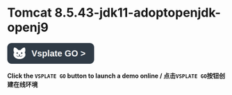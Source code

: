 # Tomcat 8.5.43-jdk11-adoptopenjdk-openj9

<a href="https://www.vsplate.com/?docker-compose=https://github.com/vsplate/dcenvs/tomcat/8.5.43-jdk11-adoptopenjdk-openj9"><img alt="VSPLATE GO" src="https://raw.githubusercontent.com/vsplate/images/master/vsgo_btn.png" width="200px"></a>

**Click the `VSPLATE GO` button to launch a demo online / 点击`VSPLATE GO`按钮创建在线环境**